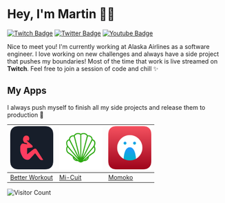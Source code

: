# Hey, I'm Martin 👋🏻

[![Twitch Badge](https://img.shields.io/badge/-@martinlasek-9146FF?style=flat-square&labelColor=9146FF&logo=twitch&logoColor=white&link=https://twitch.tv/martinlasek)](https://twitch.tv/martinlasek) [![Twitter Badge](https://img.shields.io/badge/-@martinlasek-1ca0f1?style=flat-square&labelColor=1ca0f1&logo=twitter&logoColor=white&link=https://twitter.com/martinlasek)](https://twitter.com/martinlasek) [![Youtube Badge](https://img.shields.io/badge/-@martinlasek-FF0000?style=flat-square&labelColor=FF0000&logo=youtube&logoColor=white&link=https://youtube.com/martinlasek)](https://youtube.com/martinlasek)

Nice to meet you! I'm currently working at Alaska Airlines as a software engineer.
I love working on new challenges and always have a side project that pushes my boundaries!
Most of the time that work is live streamed on **Twitch**. Feel free to join a session of code and chill ✨

## My Apps
I always push myself to finish all my side projects and release them to production 🚀

| <img src="/images/betterworkout.png" width="100"/> | <img src="/images/mi-cuit.png" width="100"/> | <img src="/images/momoko.png" width="100"/> |
| - | - | - |
| [Better Workout](https://apps.apple.com/at/app/better-workout/id1523173452) | [Mi-Cuit](https://apps.apple.com/us/app/mi-cuit/id1510431386) | [Momoko](https://apps.apple.com/de/app/momoko-io/id1371665660) |

![Visitor Count](https://visitor-badge.glitch.me/badge?page_id=martinlasek)
<!--
**martinlasek/martinlasek** is a ✨ _special_ ✨ repository because its `README.md` (this file) appears on your GitHub profile.

Here are some ideas to get you started:

- 🔭 I’m currently working on ...
- 🌱 I’m currently learning ...
- 👯 I’m looking to collaborate on ...
- 🤔 I’m looking for help with ...
- 💬 Ask me about ...
- 📫 How to reach me: ...
- 😄 Pronouns: ...
- ⚡ Fun fact: ...
-->
